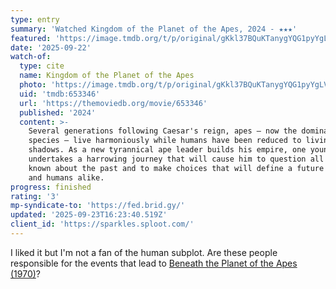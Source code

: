 ```yaml
---
type: entry
summary: 'Watched Kingdom of the Planet of the Apes, 2024 - ★★★'
featured: 'https://image.tmdb.org/t/p/original/gKkl37BQuKTanygYQG1pyYgLVgf.jpg'
date: '2025-09-22'
watch-of:
  type: cite
  name: Kingdom of the Planet of the Apes
  photo: 'https://image.tmdb.org/t/p/original/gKkl37BQuKTanygYQG1pyYgLVgf.jpg'
  uid: 'tmdb:653346'
  url: 'https://themoviedb.org/movie/653346'
  published: '2024'
  content: >-
    Several generations following Caesar's reign, apes – now the dominant
    species – live harmoniously while humans have been reduced to living in the
    shadows. As a new tyrannical ape leader builds his empire, one young ape
    undertakes a harrowing journey that will cause him to question all he's
    known about the past and to make choices that will define a future for apes
    and humans alike.
progress: finished
rating: '3'
mp-syndicate-to: 'https://fed.brid.gy/'
updated: '2025-09-23T16:23:40.519Z'
client_id: 'https://sparkles.sploot.com/'
---
```

I liked it but I'm not a fan of the human subplot. Are these people responsible for the events that lead to [Beneath the Planet of the Apes (1970)](https://www.themoviedb.org/movie/1685-beneath-the-planet-of-the-apes)?
